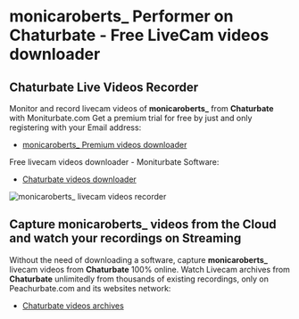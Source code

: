 # monicaroberts_ Performer on Chaturbate - Free LiveCam videos downloader

## Chaturbate Live Videos Recorder

Monitor and record livecam videos of **monicaroberts_** from **Chaturbate** with Moniturbate.com
Get a premium trial for free by just and only registering with your Email address:
* [monicaroberts_ Premium videos downloader](https://moniturbate.com/request-demo-licence-key.html)

Free livecam videos downloader - Moniturbate Software:
* [Chaturbate videos downloader](https://moniturbate.com/moniturbate-download-software.html)

![monicaroberts_ livecam videos recorder](https://peachurnet.com/templates/moniturbate-software.png)


## Capture monicaroberts_ videos from the Cloud and watch your recordings on Streaming

Without the need of downloading a software, capture **monicaroberts_** livecam videos from **Chaturbate** 100% online.
Watch Livecam archives from **Chaturbate** unlimitedly from thousands of existing recordings, only on Peachurbate.com and its websites network:
* [Chaturbate videos archives](https://peachurnet.com/)